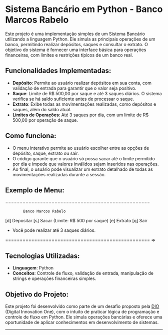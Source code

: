 # Sistema Bancário em Python - Banco Marcos Rabelo

Este projeto é uma implementação simples de um Sistema Bancário utilizando a linguagem Python. Ele simula as principais operações de um banco, permitindo realizar depósitos, saques e consultar o extrato. O objetivo do sistema é fornecer uma interface básica para operações financeiras, com limites e restrições típicos de um banco real.

## Funcionalidades Implementadas:
- **Depósito**: Permite ao usuário realizar depósitos em sua conta, com validação de entrada para garantir que o valor seja positivo.
- **Saque**: Limite de R$ 500,00 por saque e até 3 saques diários. O sistema verifica se há saldo suficiente antes de processar o saque.
- **Extrato**: Exibe todas as movimentações realizadas, como depósitos e saques, além do saldo atual.
- **Limites de Operações**: Até 3 saques por dia, com um limite de R$ 500,00 por operação de saque.

## Como funciona:
- O menu interativo permite ao usuário escolher entre as opções de depósito, saque, extrato ou sair.
- O código garante que o usuário só possa sacar até o limite permitido por dia e impede que valores inválidos sejam inseridos nas operações.
- Ao final, o usuário pode visualizar um extrato detalhado de todas as movimentações realizadas durante a sessão.

## Exemplo de Menu:
==================================================

            Banco Marcos Rabelo

[d] Depositar
[s] Sacar (Limite: R$ 500 por saque)
[e] Extrato
[q] Sair

* Você pode realizar até 3 saques diários.

==================================================
=> 


## Tecnologias Utilizadas:
- **Linguagem**: Python
- **Conceitos**: Controle de fluxo, validação de entrada, manipulação de strings e operações financeiras simples.

## Objetivo do Projeto:
Este projeto foi desenvolvido como parte de um desafio proposto pela [DIO](https://web.dio.me) (Digital Innovation One), com o intuito de praticar lógica de programação e controle de fluxo em Python. Ele simula operações bancárias e oferece uma oportunidade de aplicar conhecimentos em desenvolvimento de sistemas.

---

